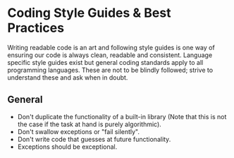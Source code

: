 # Coding Style Guides & Best Practices

Writing readable code is an art and following style guides is one way of ensuring our code is always clean, readable and consistent. Language specific style guides exist but general coding standards apply to all programming languages. These are not to be blindly followed; strive to understand these and ask when in doubt.

## General
-   Don't duplicate the functionality of a built-in library (Note that this is not the case if the task at hand is purely algorithmic).
-   Don't swallow exceptions or "fail silently".
-   Don't write code that guesses at future functionality.
-   Exceptions should be exceptional.

